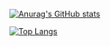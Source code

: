 [![Anurag's GitHub stats](https://github-readme-stats.vercel.app/api?username=ColDog5044&hide=stars,issues&count_private=true&include_all_commits=true&show_icons=true&theme=onedark)](https://github.com/anuraghazra/github-readme-stats)

[![Top Langs](https://github-readme-stats.vercel.app/api/top-langs/?username=ColDog5044&layout=compact&theme=onedark)](https://github.com/anuraghazra/github-readme-stats)

<!--
**ColDog5044/ColDog5044** is a ✨ _special_ ✨ repository because its `README.md` (this file) appears on your GitHub profile.

Here are some ideas to get you started:

- 🔭 I’m currently working on ...
- 🌱 I’m currently learning ...
- 👯 I’m looking to collaborate on ...
- 🤔 I’m looking for help with ...
- 💬 Ask me about ...
- 📫 How to reach me: ...
- 😄 Pronouns: ...
- ⚡ Fun fact: ...
-->
